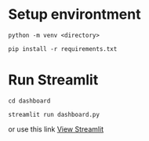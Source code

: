 # Setup environtment
```
python -m venv <directory>
```
```
pip install -r requirements.txt
```
# Run Streamlit
```
cd dashboard
```
```
streamlit run dashboard.py
```
or use this link  [View Streamlit](https://asterracea-submission-dashboarddashboard-43bygl.streamlit.app/) 
